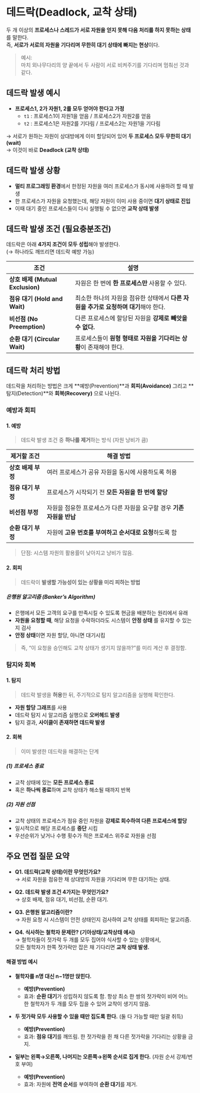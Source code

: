 # 데드락(Deadlock, 교착 상태)

두 개 이상의 **프로세스나 스레드가 서로 자원을 얻지 못해 다음 처리를 하지 못하는 상태**를 말한다.  
즉, **서로가 서로의 자원을 기다리며 무한히 대기 상태에 빠지는 현상**이다.

> 예시:  
> 마치 외나무다리의 양 끝에서 두 사람이 서로 비켜주기를 기다리며 멈춰선 것과 같다.

## 데드락 발생 예시

- **프로세스1, 2가 자원1, 2를 모두 얻어야 한다고 가정**
  - `t1` : 프로세스1이 자원1을 얻음 / 프로세스2가 자원2를 얻음
  - `t2` : 프로세스1은 자원2를 기다림 / 프로세스2는 자원1을 기다림

→ 서로가 원하는 자원이 상대방에게 이미 할당되어 있어 **두 프로세스 모두 무한히 대기(wait)**  
→ 이것이 바로 **Deadlock (교착 상태)**

## 데드락 발생 상황

- **멀티 프로그래밍 환경**에서 한정된 자원을 여러 프로세스가 동시에 사용하려 할 때 발생
- 한 프로세스가 자원을 요청했는데, 해당 자원이 이미 사용 중이면 **대기 상태로 진입**
- 이때 대기 중인 프로세스들이 다시 실행될 수 없으면 **교착 상태 발생**

## 데드락 발생 조건 (필요충분조건)

데드락은 아래 **4가지 조건이 모두 성립**해야 발생한다.  
(→ 하나라도 깨뜨리면 데드락 예방 가능)

| 조건                             | 설명                                                                                |
| -------------------------------- | ----------------------------------------------------------------------------------- |
| **상호 배제 (Mutual Exclusion)** | 자원은 한 번에 **한 프로세스만** 사용할 수 있다.                                    |
| **점유 대기 (Hold and Wait)**    | 최소한 하나의 자원을 점유한 상태에서 **다른 자원을 추가로 요청하며 대기**해야 한다. |
| **비선점 (No Preemption)**       | 다른 프로세스에 할당된 자원을 **강제로 빼앗을 수 없다.**                            |
| **순환 대기 (Circular Wait)**    | 프로세스들이 **원형 형태로 자원을 기다리는 상황**이 존재해야 한다.                  |

## 데드락 처리 방법

데드락을 처리하는 방법은 크게 **예방(Prevention)**과 **회피(Avoidance)** 그리고 **탐지(Detection)**와 **회복(Recovery)** 으로 나뉜다.

### 예방과 회피

#### 1. 예방

> 데드락 발생 조건 중 **하나를 제거**하는 방식 (자원 낭비가 큼)

| 제거할 조건        | 해결 방법                                                             |
| ------------------ | --------------------------------------------------------------------- |
| **상호 배제 부정** | 여러 프로세스가 공유 자원을 동시에 사용하도록 허용                    |
| **점유 대기 부정** | 프로세스가 시작되기 전 **모든 자원을 한 번에 할당**                   |
| **비선점 부정**    | 자원을 점유한 프로세스가 다른 자원을 요구할 경우 **기존 자원을 반납** |
| **순환 대기 부정** | 자원에 **고유 번호를 부여하고 순서대로 요청**하도록 함                |

> 단점: 시스템 자원의 활용률이 낮아지고 낭비가 많음.

#### 2. 회피

> 데드락이 **발생할 가능성이 있는 상황을 미리 피하는 방법**

##### 은행원 알고리즘 (Banker’s Algorithm)

- 은행에서 모든 고객의 요구를 만족시킬 수 있도록 현금을 배분하는 원리에서 유래
- **자원을 요청할 때**, 해당 요청을 수락하더라도 시스템이 **안정 상태** 를 유지할 수 있는지 검사
- **안정 상태**이면 자원 할당, 아니면 대기시킴

> 즉, “이 요청을 승인해도 교착 상태가 생기지 않을까?”를 미리 계산 후 결정함.

### 탐지와 회복

#### 1. 탐지

> 데드락 발생을 **허용**한 뒤, 주기적으로 탐지 알고리즘을 실행해 확인한다.

- **자원 할당 그래프**를 사용
- 데드락 탐지 시 알고리즘 실행으로 **오버헤드 발생**
- 탐지 결과, **사이클이 존재하면 데드락 발생**

#### 2. 회복

> 이미 발생한 데드락을 해결하는 단계

##### (1) 프로세스 종료

- 교착 상태에 있는 **모든 프로세스 종료**
- 혹은 **하나씩 종료**하며 교착 상태가 해소될 때까지 반복

##### (2) 자원 선점

- 교착 상태의 프로세스가 점유 중인 자원을 **강제로 회수하여 다른 프로세스에 할당**
- 일시적으로 해당 프로세스를 **중단** 시킴
- 우선순위가 낮거나 수행 횟수가 적은 프로세스 위주로 자원을 선점

## 주요 면접 질문 요약

- **Q1. 데드락(교착 상태)이란 무엇인가요?**  
  → 서로 자원을 점유한 채 상대방의 자원을 기다리며 무한 대기하는 상태.

- **Q2. 데드락 발생 조건 4가지는 무엇인가요?**  
  → 상호 배제, 점유 대기, 비선점, 순환 대기.

- **Q3. 은행원 알고리즘이란?**  
  → 자원 요청 시 시스템이 안전 상태인지 검사하여 교착 상태를 회피하는 알고리즘.

- **Q4. 식사하는 철학자 문제란? (기아상태/교착상태 예시)**  
  → 철학자들이 젓가락 두 개를 모두 집어야 식사할 수 있는 상황에서,  
  모든 철학자가 한쪽 젓가락만 잡은 채 기다리면 **교착 상태 발생.**

#### 해결 방법 예시

- **철학자를 n명 대신 n−1명만 앉힌다.**

  - **예방(Prevention)**
  - 효과: **순환 대기**가 성립하지 않도록 함. 항상 최소 한 쌍의 젓가락이 비어 어느 한 철학자가 두 개를 모두 집을 수 있어 교착이 생기지 않음.

- **두 젓가락 모두 사용할 수 있을 때만 집도록 한다.** (둘 다 가능할 때만 일괄 취득)

  - **예방(Prevention)**
  - 효과: **점유 대기**를 깨뜨림. 한 젓가락을 쥔 채 다른 젓가락을 기다리는 상황을 금지.

- **일부는 왼쪽→오른쪽, 나머지는 오른쪽→왼쪽 순서로 집게 한다.** (자원 순서 강제/번호 부여)
  - **예방(Prevention)**
  - 효과: 자원에 **전역 순서**를 부여하여 **순환 대기**를 제거.
